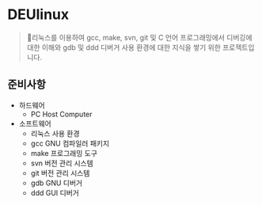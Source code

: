 # DEUlinux

> 리눅스를 이용하여 gcc, make, svn, git 및 C 언어 프로그래밍에서 디버깅에 대한 이해와 gdb 및 ddd 디버거 사용 환경에 대한 지식을 쌓기 위한 프로젝트입니다.

## 준비사항

- 하드웨어
  - PC Host Computer
- 소프트웨어
  - 리눅스 사용 환경
  - gcc GNU 컴파일러 패키지
  - make 프로그래밍 도구
  - svn 버전 관리 시스템
  - git 버전 관리 시스템
  - gdb GNU 디버거
  - ddd GUI 디버거
